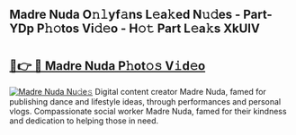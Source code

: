## Madre Nuda O𝚗𝚕yf𝚊ns L𝚎a𝚔ed N𝚞𝚍es - Part-YDp P𝚑𝚘tos Vi𝚍𝚎o - H𝚘𝚝 Part L𝚎a𝚔s XkUIV

# <h2><a href="http://kf9wvto.oniu.top/?m=Madre+Nuda">🔗👉 🔴 Madre Nuda P𝚑ot𝚘𝚜 V𝚒d𝚎o</a></h2>

[![Madre Nuda Nu𝚍e𝚜](https://i.imgur.com/0qMVB7G.gif)](http://kf9wvto.oniu.top/?m=Madre+Nuda)
Digital content creator Madre Nuda, famed for publishing dance and lifestyle ideas, through performances and personal vlogs. Compassionate social worker Madre Nuda, famed for their kindness and dedication to helping those in need.  
